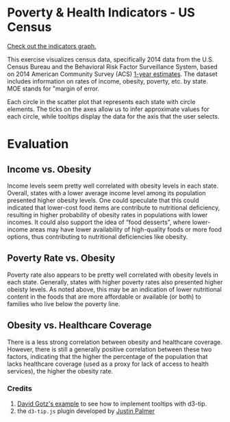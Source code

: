 # Poverty & Health Indicators - US Census


[Check out the indicators graph.](https://patelpurvip.github.io/Poverty-Health-Indicators-USCensus/)

This exercise visualizes census data, specifically 2014 data from the U.S. Census Bureau and the Behavioral Risk Factor Surveillance System, based on 2014 American Community Survey (ACS) [1-year estimates](https://data.census.gov/cedsci/table?q=United%20States&g=0100000US&tid=ACSDP1Y2018.DP05). The dataset includes information on rates of income, obesity, poverty, etc. by state. MOE stands for "margin of error.

Each circle in the scatter plot that represents each state with circle elements. The ticks on the axes allow us to infer approximate values for each circle, while tooltips display the data for the axis that the user selects. 


# Evaluation

## Income vs. Obesity
Income levels seem pretty well correlated with obesity levels in each state. Overall, states with a lower average income level among its population presented higher obesity levels. One could speculate that this could indicated that lower-cost food items are contribute to nutritional deficiency, resulting in higher probability of obesity rates in populations with lower incomes. It could also support the idea of “food desserts”, where lower-income areas may have lower availability of high-quality foods or more food options, thus contributing to nutritional deficiencies like obesity.

## Poverty Rate vs. Obesity
Poverty rate also appears to be pretty well correlated with obesity levels in each state.  Generally, states with higher poverty rates also presented higher obeisty levels. As noted above, this may be an indication of lower nutritional content in the foods that are more affordable or available (or both) to families who live below the poverty line.  

## Obesity vs. Healthcare Coverage
There is a less strong correlation between obesity and healthcare coverage.  However, there is still a generally positive correlation between these two factors, indicating that the higher the percentage of the population that lacks healthcare coverage (used as a proxy for lack of access to health services), the higher the obesity rate. 

### Credits
1. [David Gotz's example](https://bl.ocks.org/davegotz/bd54b56723c154d25eedde6504d30ad7) to see how to implement tooltips with d3-tip.
2. the `d3-tip.js` plugin developed by [Justin Palmer](https://github.com/Caged)